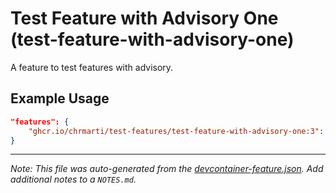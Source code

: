 
# Test Feature with Advisory One (test-feature-with-advisory-one)

A feature to test features with advisory.

## Example Usage

```json
"features": {
    "ghcr.io/chrmarti/test-features/test-feature-with-advisory-one:3": {}
}
```





---

_Note: This file was auto-generated from the [devcontainer-feature.json](https://github.com/chrmarti/test-features/blob/main/src/test-feature-with-advisory-one/devcontainer-feature.json).  Add additional notes to a `NOTES.md`._
